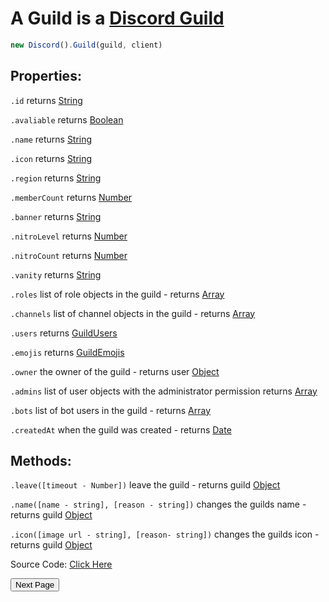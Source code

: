 # A Guild is a [Discord Guild](https://discord.com/developers/docs/resources/guild)
```js
new Discord().Guild(guild, client)
```

## Properties: 

`.id` returns [String](https://javascript.info/types#string)

`.avaliable` returns [Boolean](https://javascript.info/types#boolean-logical-type)

`.name` returns [String](https://javascript.info/types#string)

`.icon` returns [String](https://javascript.info/types#string)

`.region` returns [String](https://javascript.info/types#string)

`.memberCount` returns [Number](https://javascript.info/types#number)

`.banner` returns [String](https://javascript.info/types#string)

`.nitroLevel` returns [Number](https://javascript.info/types#number)

`.nitroCount` returns [Number](https://javascript.info/types#number)

`.vanity` returns [String](https://javascript.info/types#string)

`.roles` list of role objects in the guild - returns [Array](https://javascript.info/array)

`.channels` list of channel objects in the guild - returns [Array](https://javascript.info/array)

`.users` returns [GuildUsers](https://github.com/discordjslib/discordjslib/blob/main/Documentation/Classes/Guild.md#GuildEmojis)

`.emojis` returns [GuildEmojis](https://github.com/discordjslib/discordjslib/blob/main/Documentation/Classes/Guild.md#GuildEmojis)

`.owner` the owner of the guild - returns user [Object](https://javascript.info/object)

`.admins` list of user objects with the administrator permission returns [Array](https://javascript.info/array)

`.bots` list of bot users in the guild - returns [Array](https://javascript.info/array)

`.createdAt` when the guild was created - returns [Date](https://javascript.info/date)


## Methods:

`.leave([timeout - Number])` leave the guild - returns guild [Object](https://javascript.info/object)

`.name([name - string], [reason - string])` changes the guilds name - returns guild [Object](https://javascript.info/object)

`.icon([image url - string], [reason- string])` changes the guilds icon - returns guild [Object](https://javascript.info/object)


Source Code: [Click Here](https://github.com/discordjslib/discordjslib/tree/main/lib/Classes/Guild/Guild.js)

<button name="button" onclick="https://github.com/discordjslib/discordjslib/blob/main/Documentation/Classes/GuildMember.md">Next Page</button>
